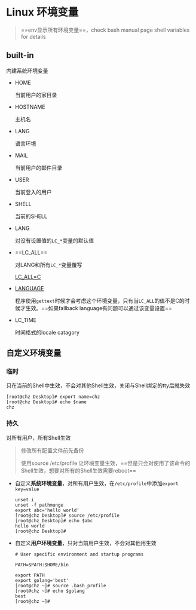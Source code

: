 # Linux 环境变量



> ==env显示所有环境变量==，check bash manual page shell variables for details

## built-in

内建系统环境变量

- HOME

  当前用户的家目录

- HOSTNAME

  主机名

- LANG

  语言环境

- MAIL

  当前用户的邮件目录

- USER

  当前登入的用户

- SHELL

  当前的SHELL

- LANG

  对没有设置值的`LC_*`变量的默认值

- ==LC_ALL==

  对LANG和所有`LC_*`变量覆写

  [LC_ALL=C](https://unix.stackexchange.com/questions/87745/what-does-lc-all-c-do)

- [LANGUAGE](https://wiki.archlinux.org/title/Locale#LANGUAGE:_fallback_locales)

  程序使用`gettext`时候才会考虑这个环境变量，只有当`LC_ALL`的值不是C的时候才生效。==如果fallback language有问题可以通过该变量设置==

- LC_TIME

  时间格式的locale catagory

## 自定义环境变量

### 临时

只在当前的Shell中生效，不会对其他Shell生效，关闭与Shell绑定的tty后就失效

```
[root@chz Desktop]# export name=chz
[root@chz Desktop]# echo $name
chz
```

### 持久

对所有用户，所有Shell生效

> 修改所有配置文件前先备份
>
> 使用source /etc/profile 让环境变量生效，==但是只会对使用了该命令的Shell生效，想要对所有的Shell生效需要reboot==

- 自定义**系统环境变量**，对所有用户生效，在`/etc/profile`中添加`export key=value`

  ```
  unset i
  unset -f pathmunge
  export abc='hello world'
  [root@chz Desktop]# source /etc/profile
  [root@chz Desktop]# echo $abc
  hello world
  [root@chz Desktop]# 
  ```

- 自定义**用户环境变量**，只对当前用户生效，不会对其他用生效

  ```
  # User specific environment and startup programs
  
  PATH=$PATH:$HOME/bin
  
  export PATH
  export golang='best'
  [root@chz ~]# source .bash_profile
  [root@chz ~]# echo $golang
  best
  [root@chz ~]# 
  ```



